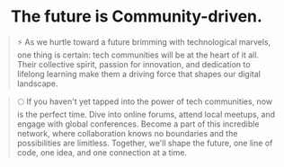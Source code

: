 <h1 align = 'center'> The future is Community-driven. </h1>

>⚡ As we hurtle toward a future brimming with technological marvels, one thing is certain:
tech communities will be at the heart of it all. Their collective spirit, passion for 
innovation, and dedication to lifelong learning make them a driving force that shapes our digital landscape.

> 🌕 If you haven't yet tapped into the power of tech communities, 
now is the perfect time. Dive into online forums, attend local meetups, 
and engage with global conferences. Become a part of this incredible network, 
where collaboration knows no boundaries and the possibilities are limitless. 
Together, we'll shape the future, one line of code, one idea, and one connection at a time.
